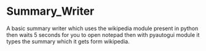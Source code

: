 # Summary_Writer
A basic summary writer which uses the wikipedia module present in python then waits 5 seconds for you to open notepad then with pyautogui module it types the summary which it gets form wikipedia.
